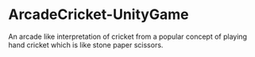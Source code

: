 # ArcadeCricket-UnityGame
 An arcade like interpretation of cricket from a popular concept of playing hand cricket which is like stone paper scissors.
